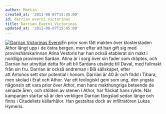 ```yaml
---
author: Martin
created_at: '2011-08-07T15:45:00'
id: darrian everni victorinas
title: Darrian Everni Victorinas
updated_at: '2011-08-07T15:45:00'
---
```

[<img src="http://kampanj.ripperdoc.net/wp-content/uploads/Darrian-Victorinas-Everni1-216x300.jpg" title="Darrian Victorinas Everni" class="alignright size-medium wp-image-1017" />]En prior som fått makten över klosterstaden Athor långt upp i de östra bergen, men efter att han gift sig med provinshärskarinnan Atina Vestoris har han också etablerat sin makt i nordliga provinsen Sardan. Atina är i sorg över sin fader som dräptes, och Darrian har utnyttjat detta för att bli Sardans utsände till Daval, med fullmakt från sin fru. Darrian är också andreman i Blå sällskapet, efter att Antonos sett stor potential i honom. Darrian är 40 år och född i Tibara, men skolad i Erat och Athor. Var ett teologiskt geni som ung, den yngsta någonsin att vara prior över Athor, men hans makthungriga beteende de senaste åren, och stölden av stenen i Athor, har fläckat hans rykte. När kampanjen startar så är den verkligen Darrian fängslad sedan länge och finns i Citadellets källarhålor. Han gestaltas dock av infiltratören Lukas Hymeris.

  [<img src="http://kampanj.ripperdoc.net/wp-content/uploads/Darrian-Victorinas-Everni1-216x300.jpg" title="Darrian Victorinas Everni" class="alignright size-medium wp-image-1017" />]: http://kampanj.ripperdoc.net/wp-content/uploads/Darrian-Victorinas-Everni1.jpg